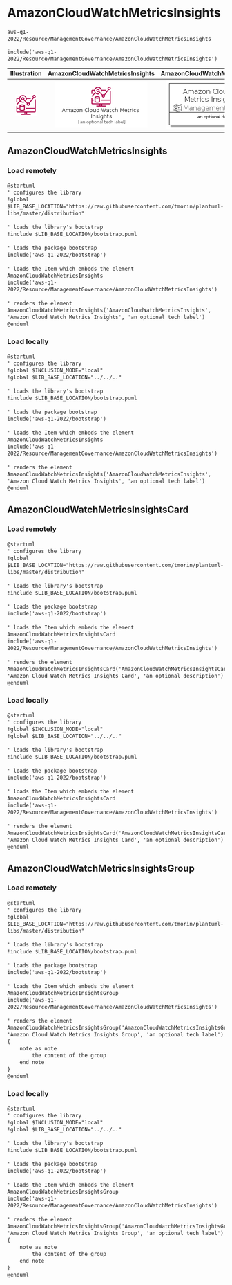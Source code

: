 # AmazonCloudWatchMetricsInsights


```text
aws-q1-2022/Resource/ManagementGovernance/AmazonCloudWatchMetricsInsights
```

```text
include('aws-q1-2022/Resource/ManagementGovernance/AmazonCloudWatchMetricsInsights')
```



| Illustration | AmazonCloudWatchMetricsInsights | AmazonCloudWatchMetricsInsightsCard | AmazonCloudWatchMetricsInsightsGroup |
| :---: | :---: | :---: | :---: |
| ![illustration for Illustration](../../../aws-q1-2022/Resource/ManagementGovernance/AmazonCloudWatchMetricsInsights.png) | ![illustration for AmazonCloudWatchMetricsInsights](../../../aws-q1-2022/Resource/ManagementGovernance/AmazonCloudWatchMetricsInsights.Local.png) | ![illustration for AmazonCloudWatchMetricsInsightsCard](../../../aws-q1-2022/Resource/ManagementGovernance/AmazonCloudWatchMetricsInsightsCard.Local.png) | ![illustration for AmazonCloudWatchMetricsInsightsGroup](../../../aws-q1-2022/Resource/ManagementGovernance/AmazonCloudWatchMetricsInsightsGroup.Local.png) |




## AmazonCloudWatchMetricsInsights

### Load remotely
```plantuml
@startuml
' configures the library
!global $LIB_BASE_LOCATION="https://raw.githubusercontent.com/tmorin/plantuml-libs/master/distribution"

' loads the library's bootstrap
!include $LIB_BASE_LOCATION/bootstrap.puml

' loads the package bootstrap
include('aws-q1-2022/bootstrap')

' loads the Item which embeds the element AmazonCloudWatchMetricsInsights
include('aws-q1-2022/Resource/ManagementGovernance/AmazonCloudWatchMetricsInsights')

' renders the element
AmazonCloudWatchMetricsInsights('AmazonCloudWatchMetricsInsights', 'Amazon Cloud Watch Metrics Insights', 'an optional tech label')
@enduml
```

### Load locally
```plantuml
@startuml
' configures the library
!global $INCLUSION_MODE="local"
!global $LIB_BASE_LOCATION="../../.."

' loads the library's bootstrap
!include $LIB_BASE_LOCATION/bootstrap.puml

' loads the package bootstrap
include('aws-q1-2022/bootstrap')

' loads the Item which embeds the element AmazonCloudWatchMetricsInsights
include('aws-q1-2022/Resource/ManagementGovernance/AmazonCloudWatchMetricsInsights')

' renders the element
AmazonCloudWatchMetricsInsights('AmazonCloudWatchMetricsInsights', 'Amazon Cloud Watch Metrics Insights', 'an optional tech label')
@enduml
```

## AmazonCloudWatchMetricsInsightsCard

### Load remotely
```plantuml
@startuml
' configures the library
!global $LIB_BASE_LOCATION="https://raw.githubusercontent.com/tmorin/plantuml-libs/master/distribution"

' loads the library's bootstrap
!include $LIB_BASE_LOCATION/bootstrap.puml

' loads the package bootstrap
include('aws-q1-2022/bootstrap')

' loads the Item which embeds the element AmazonCloudWatchMetricsInsightsCard
include('aws-q1-2022/Resource/ManagementGovernance/AmazonCloudWatchMetricsInsights')

' renders the element
AmazonCloudWatchMetricsInsightsCard('AmazonCloudWatchMetricsInsightsCard', 'Amazon Cloud Watch Metrics Insights Card', 'an optional description')
@enduml
```

### Load locally
```plantuml
@startuml
' configures the library
!global $INCLUSION_MODE="local"
!global $LIB_BASE_LOCATION="../../.."

' loads the library's bootstrap
!include $LIB_BASE_LOCATION/bootstrap.puml

' loads the package bootstrap
include('aws-q1-2022/bootstrap')

' loads the Item which embeds the element AmazonCloudWatchMetricsInsightsCard
include('aws-q1-2022/Resource/ManagementGovernance/AmazonCloudWatchMetricsInsights')

' renders the element
AmazonCloudWatchMetricsInsightsCard('AmazonCloudWatchMetricsInsightsCard', 'Amazon Cloud Watch Metrics Insights Card', 'an optional description')
@enduml
```

## AmazonCloudWatchMetricsInsightsGroup

### Load remotely
```plantuml
@startuml
' configures the library
!global $LIB_BASE_LOCATION="https://raw.githubusercontent.com/tmorin/plantuml-libs/master/distribution"

' loads the library's bootstrap
!include $LIB_BASE_LOCATION/bootstrap.puml

' loads the package bootstrap
include('aws-q1-2022/bootstrap')

' loads the Item which embeds the element AmazonCloudWatchMetricsInsightsGroup
include('aws-q1-2022/Resource/ManagementGovernance/AmazonCloudWatchMetricsInsights')

' renders the element
AmazonCloudWatchMetricsInsightsGroup('AmazonCloudWatchMetricsInsightsGroup', 'Amazon Cloud Watch Metrics Insights Group', 'an optional tech label') {
    note as note
        the content of the group
    end note
}
@enduml
```

### Load locally
```plantuml
@startuml
' configures the library
!global $INCLUSION_MODE="local"
!global $LIB_BASE_LOCATION="../../.."

' loads the library's bootstrap
!include $LIB_BASE_LOCATION/bootstrap.puml

' loads the package bootstrap
include('aws-q1-2022/bootstrap')

' loads the Item which embeds the element AmazonCloudWatchMetricsInsightsGroup
include('aws-q1-2022/Resource/ManagementGovernance/AmazonCloudWatchMetricsInsights')

' renders the element
AmazonCloudWatchMetricsInsightsGroup('AmazonCloudWatchMetricsInsightsGroup', 'Amazon Cloud Watch Metrics Insights Group', 'an optional tech label') {
    note as note
        the content of the group
    end note
}
@enduml
```


